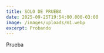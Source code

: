 ```yaml
---
title: SOLO DE PRUEBA
date: 2025-09-25T19:54:00.000-03:00
image: /images/uploads/m1.webp
excerpt: Probando
---
```

Prueba
